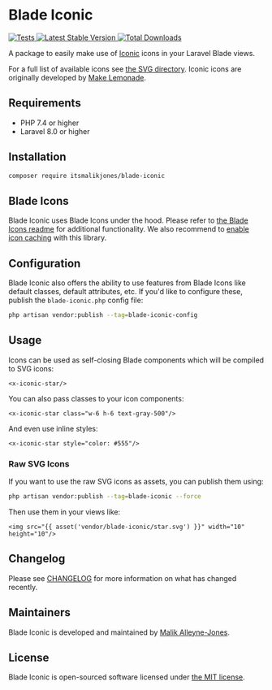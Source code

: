 # Blade Iconic

<a href="https://github.com/ItsMalikJones/blade-iconic/actions?query=workflow%3ATests">
    <img src="https://github.com/ItsMalikJones/blade-iconic/workflows/Tests/badge.svg" alt="Tests">
</a>
<a href="https://packagist.org/packages/ItsMalikJones/blade-iconic">
    <img src="https://img.shields.io/packagist/v/ItsMalikJones/blade-iconic" alt="Latest Stable Version">
</a>
<a href="https://packagist.org/packages/ItsMalikJones/blade-iconic">
    <img src="https://img.shields.io/packagist/dt/ItsMalikJones/blade-iconic" alt="Total Downloads">
</a>

A package to easily make use of [Iconic](https://www.iconic.app) icons in your Laravel Blade views.

For a full list of available icons see [the SVG directory](./resources/svg). Iconic icons are originally developed by [Make Lemonade](https://makelemonade.wtf/).

## Requirements

- PHP 7.4 or higher
- Laravel 8.0 or higher

## Installation

```bash
composer require itsmalikjones/blade-iconic
```

## Blade Icons

Blade Iconic uses Blade Icons under the hood. Please refer to [the Blade Icons readme](https://github.com/blade-ui-kit/blade-icons) for additional functionality. We also recommend to [enable icon caching](https://github.com/blade-ui-kit/blade-icons#caching) with this library.

## Configuration

Blade Iconic also offers the ability to use features from Blade Icons like default classes, default attributes, etc. If you'd like to configure these, publish the `blade-iconic.php` config file:

```bash
php artisan vendor:publish --tag=blade-iconic-config
```

## Usage

Icons can be used as self-closing Blade components which will be compiled to SVG icons:

```blade
<x-iconic-star/>
```

You can also pass classes to your icon components:

```blade
<x-iconic-star class="w-6 h-6 text-gray-500"/>
```

And even use inline styles:

```blade
<x-iconic-star style="color: #555"/>
```

### Raw SVG Icons

If you want to use the raw SVG icons as assets, you can publish them using:

```bash
php artisan vendor:publish --tag=blade-iconic --force
```

Then use them in your views like:

```blade
<img src="{{ asset('vendor/blade-iconic/star.svg') }}" width="10" height="10"/>
```

## Changelog

Please see [CHANGELOG](CHANGELOG.md) for more information on what has changed recently.

## Maintainers

Blade Iconic is developed and maintained by [Malik Alleyne-Jones](https://twitter.com/ItsMalikJones).

## License

Blade Iconic is open-sourced software licensed under [the MIT license](LICENSE.md).
